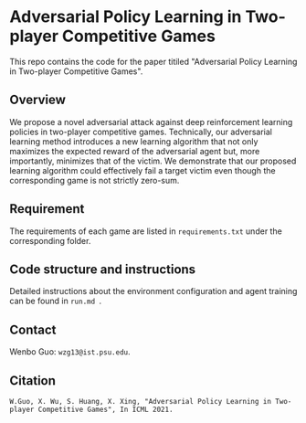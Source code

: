 # Adversarial Policy Learning in Two-player Competitive Games

This repo contains the code for the paper titiled "Adversarial Policy Learning in Two-player Competitive Games".

## Overview
We propose a novel adversarial attack against deep reinforcement learning policies in two-player competitive games. Technically, our adversarial learning method introduces a new learning algorithm that not only maximizes the expected reward of the adversarial agent but, more importantly, minimizes that of the victim.  We demonstrate that our proposed learning algorithm could effectively fail a target victim even though the corresponding game is not strictly zero-sum.

## Requirement
The requirements of each game are listed in ```requirements.txt``` under the corresponding folder. 

## Code structure and instructions 
Detailed instructions about the environment configuration and agent training can be found in ```run.md ```.

## Contact
Wenbo Guo: ```wzg13@ist.psu.edu```.

## Citation
```
W.Guo, X. Wu, S. Huang, X. Xing, "Adversarial Policy Learning in Two-player Competitive Games", In ICML 2021.
```
